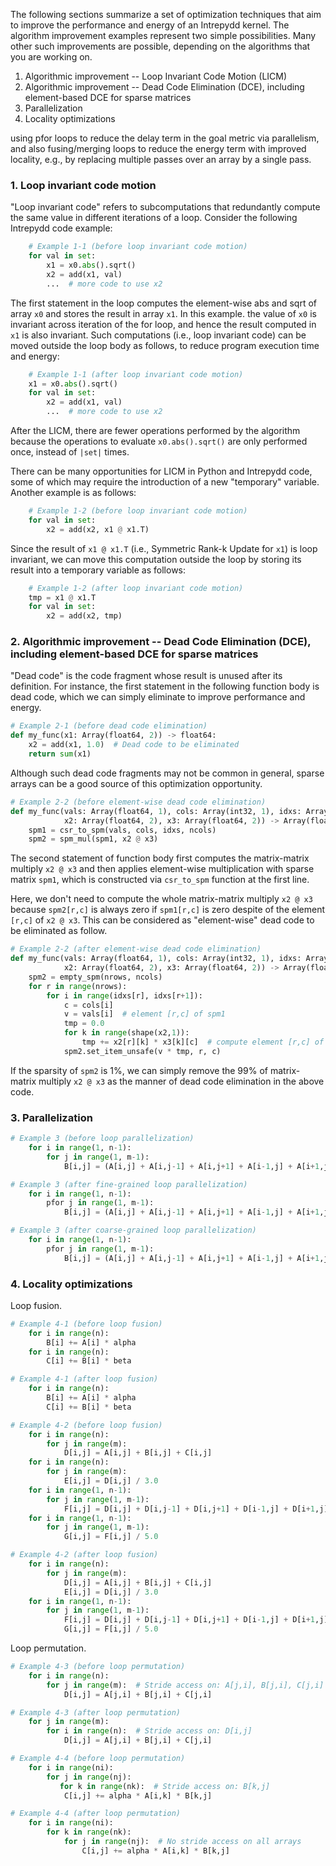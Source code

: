 The following sections summarize a set of  optimization techniques that
aim to improve the performance and energy of an Intrepydd kernel.  The
algorithm improvement examples represent two simple possibilities.
Many other such improvements are possible, depending on the algorithms
that you are working on.
1. Algorithmic improvement -- Loop Invariant Code Motion (LICM)
2. Algorithmic improvement -- Dead Code Elimination (DCE), including element-based DCE for sparse matrices
3. Parallelization
4. Locality optimizations

 using pfor loops to reduce the delay term in the goal metric via parallelism,
   and also fusing/merging loops to reduce the energy term with
   improved locality, e.g., by replacing multiple passes over an array
   by a single pass.

### 1. Loop invariant code motion

"Loop invariant code" refers to subcomputations that redundantly compute the same
value in different iterations of a loop.  Consider the following
Intrepydd code example:
```python
    # Example 1-1 (before loop invariant code motion)
    for val in set:
        x1 = x0.abs().sqrt()
        x2 = add(x1, val)
        ...  # more code to use x2
```
The first statement in the loop computes the element-wise abs and sqrt of
array `x0` and stores the result in array `x1`.  In this example.  the value of
`x0` is invariant across iteration of the for loop, and hence the result computed in
`x1` is also invariant.  Such computations (i.e., loop invariant
code) can be moved outside the loop body as follows, to reduce program execution time
and energy:
```python
    # Example 1-1 (after loop invariant code motion)
    x1 = x0.abs().sqrt()
    for val in set:
        x2 = add(x1, val)
        ...  # more code to use x2
```
After the LICM, there are fewer operations performed by the algorithm because
the operations to evaluate `x0.abs().sqrt()` are only performed once,
instead of `|set|` times.

There can be many opportunities for LICM in Python and Intrepydd
code, some of which may require the introduction of a new "temporary" variable.  Another example is as follows:
```python
    # Example 1-2 (before loop invariant code motion)
    for val in set:
        x2 = add(x2, x1 @ x1.T)
```
Since the result of `x1 @ x1.T` (i.e., Symmetric Rank-k Update for
`x1`) is loop invariant, we can move this computation outside the loop
by storing its
result into a temporary variable as follows:
```python
    # Example 1-2 (after loop invariant code motion)
    tmp = x1 @ x1.T
    for val in set:
        x2 = add(x2, tmp)
```

### 2. Algorithmic improvement -- Dead Code Elimination (DCE), including element-based DCE for sparse matrices

"Dead code" is the code fragment whose result is unused after its
definition.  For instance, the first statement in the following
function body is dead code, which we can simply eliminate to improve
performance and energy.

```python
# Example 2-1 (before dead code elimination)
def my_func(x1: Array(float64, 2)) -> float64:
    x2 = add(x1, 1.0)  # Dead code to be eliminated
    return sum(x1)
```

Although such dead code fragments may not be common in general, sparse
arrays can be a good source of this optimization opportunity.

```python
# Example 2-2 (before element-wise dead code elimination)
def my_func(vals: Array(float64, 1), cols: Array(int32, 1), idxs: Array(int32, 1), nrows: int32, ncols: int32,
            x2: Array(float64, 2), x3: Array(float64, 2)) -> Array(float64):
    spm1 = csr_to_spm(vals, cols, idxs, ncols)
    spm2 = spm_mul(spm1, x2 @ x3)
```

The second statement of function body first computes the matrix-matrix
multiply `x2 @ x3` and then applies element-wise multiplication with
sparse matrix `spm1`, which is constructed via `csr_to_spm` function
at the first line.

Here, we don't need to compute the whole matrix-matrix multiply `x2 @ x3`
because `spm2[r,c]` is always zero if `spm1[r,c]` is zero despite of
the element `[r,c]` of `x2 @ x3`.  This can be considered as
"element-wise" dead code to be eliminated as follow.

```python
# Example 2-2 (after element-wise dead code elimination)
def my_func(vals: Array(float64, 1), cols: Array(int32, 1), idxs: Array(int32, 1), nrows: int32, ncols: int32,
            x2: Array(float64, 2), x3: Array(float64, 2)) -> Array(float64):
    spm2 = empty_spm(nrows, ncols)
    for r in range(nrows):
        for i in range(idxs[r], idxs[r+1]):
            c = cols[i]
            v = vals[i]  # element [r,c] of spm1
            tmp = 0.0
            for k in range(shape(x2,1)):
                tmp += x2[r][k] * x3[k][c]  # compute element [r,c] of x2 @ x3
            spm2.set_item_unsafe(v * tmp, r, c)
```

If the sparsity of `spm2` is 1%, we can simply remove the 99% of
matrix-matrix multiply `x2 @ x3` as the manner of dead code
elimination in the above code.

### 3. Parallelization 

```python
# Example 3 (before loop parallelization)
    for i in range(1, n-1):
        for j in range(1, m-1):
            B[i,j] = (A[i,j] + A[i,j-1] + A[i,j+1] + A[i-1,j] + A[i+1,j]) / 5.0
```

```python
# Example 3 (after fine-grained loop parallelization)
    for i in range(1, n-1):
        pfor j in range(1, m-1):
            B[i,j] = (A[i,j] + A[i,j-1] + A[i,j+1] + A[i-1,j] + A[i+1,j]) / 5.0
```

```python
# Example 3 (after coarse-grained loop parallelization)
    for i in range(1, n-1):
        pfor j in range(1, m-1):
            B[i,j] = (A[i,j] + A[i,j-1] + A[i,j+1] + A[i-1,j] + A[i+1,j]) / 5.0
```

### 4. Locality optimizations

Loop fusion.

```python
# Example 4-1 (before loop fusion)
    for i in range(n):
        B[i] += A[i] * alpha
    for i in range(n):
        C[i] += B[i] * beta
```

```python
# Example 4-1 (after loop fusion)
    for i in range(n):
        B[i] += A[i] * alpha
        C[i] += B[i] * beta
```

```python
# Example 4-2 (before loop fusion)
    for i in range(n):
        for j in range(m):
            D[i,j] = A[i,j] + B[i,j] + C[i,j]
    for i in range(n):
        for j in range(m):
            E[i,j] = D[i,j] / 3.0
    for i in range(1, n-1):
        for j in range(1, m-1):
            F[i,j] = D[i,j] + D[i,j-1] + D[i,j+1] + D[i-1,j] + D[i+1,j]
    for i in range(1, n-1):
        for j in range(1, m-1):
            G[i,j] = F[i,j] / 5.0
```

```python
# Example 4-2 (after loop fusion)
    for i in range(n):
        for j in range(m):
            D[i,j] = A[i,j] + B[i,j] + C[i,j]
            E[i,j] = D[i,j] / 3.0
    for i in range(1, n-1):
        for j in range(1, m-1):
            F[i,j] = D[i,j] + D[i,j-1] + D[i,j+1] + D[i-1,j] + D[i+1,j]
            G[i,j] = F[i,j] / 5.0
```

Loop permutation.

```python
# Example 4-3 (before loop permutation)
    for i in range(n):
        for j in range(m):  # Stride access on: A[j,i], B[j,i], C[j,i]
            D[i,j] = A[j,i] + B[j,i] + C[j,i]
```

```python
# Example 4-3 (after loop permutation)
    for j in range(m):
        for i in range(n):  # Stride access on: D[i,j]
            D[i,j] = A[j,i] + B[j,i] + C[j,i]
```

```python
# Example 4-4 (before loop permutation)
    for i in range(ni):
        for j in range(nj):
           for k in range(nk):  # Stride access on: B[k,j]
            C[i,j] += alpha * A[i,k] * B[k,j]
```

```python
# Example 4-4 (after loop permutation)
    for i in range(ni):
        for k in range(nk):
            for j in range(nj):  # No stride access on all arrays
                C[i,j] += alpha * A[i,k] * B[k,j]
```
